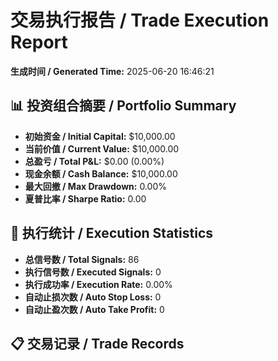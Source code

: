 # 交易执行报告 / Trade Execution Report

**生成时间 / Generated Time:** 2025-06-20 16:46:21

## 📊 投资组合摘要 / Portfolio Summary

- **初始资金 / Initial Capital:** $10,000.00
- **当前价值 / Current Value:** $10,000.00
- **总盈亏 / Total P&L:** $0.00 (0.00%)
- **现金余额 / Cash Balance:** $10,000.00
- **最大回撤 / Max Drawdown:** 0.00%
- **夏普比率 / Sharpe Ratio:** 0.00

## 🎯 执行统计 / Execution Statistics

- **总信号数 / Total Signals:** 86
- **执行信号数 / Executed Signals:** 0
- **执行成功率 / Execution Rate:** 0.00%
- **自动止损次数 / Auto Stop Loss:** 0
- **自动止盈次数 / Auto Take Profit:** 0

## 📋 交易记录 / Trade Records
